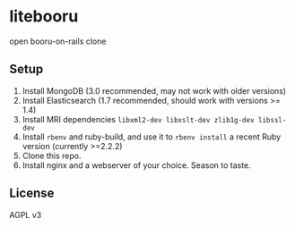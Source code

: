 # litebooru
open booru-on-rails clone

## Setup
1. Install MongoDB (3.0 recommended, may not work with older versions)
2. Install Elasticsearch (1.7 recommended, should work with versions >= 1.4)
3. Install MRI dependencies `libxml2-dev libxslt-dev zlib1g-dev libssl-dev`
4. Install `rbenv` and ruby-build, and use it to `rbenv install` a recent Ruby version (currently >=2.2.2)
5. Clone this repo.
6. Install nginx and a webserver of your choice. Season to taste.

## License
AGPL v3
